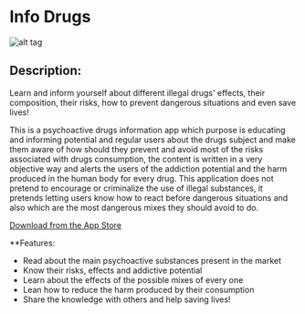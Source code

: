Info Drugs
======================
![alt tag](http://i.imgur.com/FJxEnTG.gif)

## Description:

Learn and inform yourself about different illegal drugs' effects, their composition, their risks, how to prevent dangerous situations and even save lives!

This is a psychoactive drugs information app which purpose is educating and informing potential and regular users about the drugs subject and make them aware of how should they prevent and avoid most of the risks associated with drugs consumption, the content is written in a very objective way and alerts the users of the addiction potential and the harm produced in the human body for every drug. This application does not pretend to encourage or criminalize the use of illegal substances, it pretends letting users know how to react before dangerous situations and also which are the most dangerous mixes they should avoid to do.

[Download from the App Store](https://itunes.apple.com/us/app/info-drugs/id1068494182?mt=8) 

**Features:
* Read about the main psychoactive substances present in the market
* Know their risks, effects and addictive potential 
* Learn about the effects of the possible mixes of every one 
* Lean how to reduce the harm produced by their consumption 
* Share the knowledge with others and help saving lives!